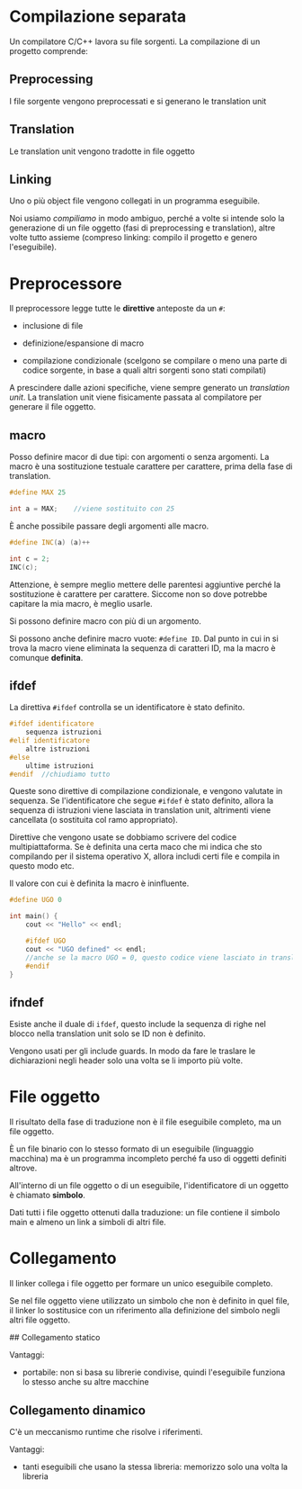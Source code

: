 # Compilazione separata

Un compilatore C/C++ lavora su file sorgenti. La compilazione di un
progetto comprende:

## Preprocessing

I file sorgente vengono preprocessati e si generano le translation unit

## Translation

Le translation unit vengono tradotte in file oggetto

## Linking

Uno o più object file vengono collegati in un programma eseguibile.

Noi usiamo _compiliamo_ in modo ambiguo, perché a volte si intende solo la
generazione di un file oggetto (fasi di preprocessing e translation), altre volte
tutto assieme (compreso linking: compilo il progetto e genero l'eseguibile).

# Preprocessore

Il preprocessore legge tutte le **direttive** anteposte da un `#`:

- inclusione di file

- definizione/espansione di macro

- compilazione condizionale (scelgono se compilare o meno una parte di codice sorgente,
in base a quali altri sorgenti sono stati compilati)

A prescindere dalle azioni specifiche, viene sempre generato un _translation unit_.
La translation unit viene fisicamente passata al compilatore per generare il file oggetto.

## macro

Posso definire macor di due tipi: con argomenti o senza argomenti. La macro è una sostituzione
testuale carattere per carattere, prima della fase di translation.

```c++
#define MAX 25

int a = MAX;    //viene sostituito con 25
```

È anche possibile passare degli argomenti alle macro.

```c++
#define INC(a) (a)++

int c = 2;
INC(c);
```

Attenzione, è sempre meglio mettere delle parentesi aggiuntive perché la sostituzione è carattere
per carattere. Siccome non so dove potrebbe capitare la mia macro, è meglio usarle.

Si possono definire macro con più di un argomento.

Si possono anche definire macro vuote: `#define ID`. Dal punto in cui in si trova la macro viene
eliminata la sequenza di caratteri ID, ma la macro è comunque **definita**.

## ifdef

La direttiva `#ifdef` controlla se un identificatore è stato definito.

```c++
#ifdef identificatore
    sequenza istruzioni
#elif identificatore
    altre istruzioni
#else
    ultime istruzioni
#endif  //chiudiamo tutto
```

Queste sono direttive di compilazione condizionale, e vengono valutate in sequenza.
Se l'identificatore che segue `#ifdef` è stato definito, allora la sequenza di istruzioni viene
lasciata in translation unit, altrimenti viene cancellata (o sostituita col ramo appropriato).

Direttive che vengono usate se dobbiamo scrivere del codice multipiattaforma. Se è definita una
certa maco che mi indica che sto compilando per il sistema operativo X, allora includi certi
file e compila in questo modo etc.

Il valore con cui è definita la macro è ininfluente.

```c++
#define UGO 0

int main() {
    cout << "Hello" << endl;

    #ifdef UGO
    cout << "UGO defined" << endl;
    //anche se la macro UGO = 0, questo codice viene lasciato in translation unit
    #endif
}
```

## ifndef

Esiste anche il duale di `ifdef`, questo include la sequenza di righe nel blocco nella translation
unit solo se ID non è definito.

Vengono usati per gli include guards. In modo da fare le traslare le dichiarazioni negli header
solo una volta se li importo più volte.

# File oggetto

Il risultato della fase di traduzione non è il file eseguibile completo, ma un file oggetto.

È un file binario con lo stesso formato di un eseguibile (linguaggio macchina) ma è un
programma incompleto perché fa uso di oggetti definiti altrove.

All'interno di un file oggetto o di un eseguibile, l'identificatore di un oggetto è chiamato
**simbolo**.

Dati tutti i file oggetto ottenuti dalla traduzione: un file contiene il simbolo main e almeno
un link a simboli di altri file.

# Collegamento

Il linker collega i file oggetto per formare un unico eseguibile completo.

Se nel file oggetto viene utilizzato un simbolo che non è definito in quel file, il linker lo
sostitusice con un riferimento alla definizione del simbolo negli altri file oggetto.

## Collegamento statico

Vantaggi:

- portabile: non si basa su librerie condivise, quindi l'eseguibile funziona lo stesso anche su
altre macchine

## Collegamento dinamico

C'è un meccanismo runtime che risolve i riferimenti.

Vantaggi:

- tanti eseguibili che usano la stessa libreria: memorizzo solo una volta la libreria
